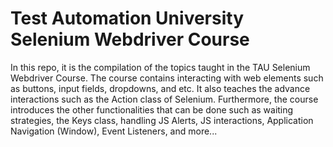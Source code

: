 # Test Automation University Selenium Webdriver Course
In this repo, it is the compilation of the topics taught in the TAU Selenium Webdriver Course. The course contains interacting with web elements such as buttons, input fields, dropdowns, and etc.
It also teaches the advance interactions such as the Action class of Selenium. Furthermore, the course introduces the other functionalities that can be done such as waiting strategies, the Keys class,
handling JS Alerts, JS interactions, Application Navigation (Window), Event Listeners, and more...
